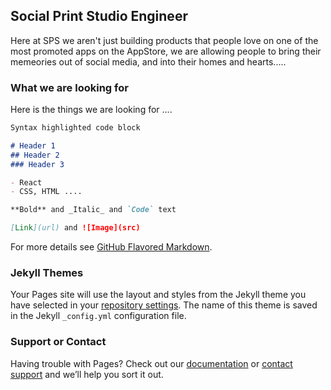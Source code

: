 ## Social Print Studio Engineer

Here at SPS we aren't just building products that people love on one of the most promoted apps on the AppStore, we are allowing people to bring their memeories out of social media, and into their homes and hearts.....

### What we are looking for

Here is the things we are looking for ....

```markdown
Syntax highlighted code block

# Header 1
## Header 2
### Header 3

- React
- CSS, HTML ....

**Bold** and _Italic_ and `Code` text

[Link](url) and ![Image](src)
```

For more details see [GitHub Flavored Markdown](https://guides.github.com/features/mastering-markdown/).

### Jekyll Themes

Your Pages site will use the layout and styles from the Jekyll theme you have selected in your [repository settings](https://github.com/SocialPrintStudio/jobs/settings). The name of this theme is saved in the Jekyll `_config.yml` configuration file.

### Support or Contact

Having trouble with Pages? Check out our [documentation](https://help.github.com/categories/github-pages-basics/) or [contact support](https://github.com/contact) and we’ll help you sort it out.
